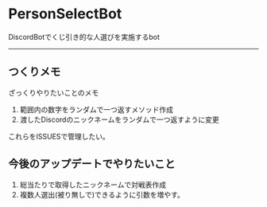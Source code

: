 # PersonSelectBot
DiscordBotでくじ引き的な人選びを実施するbot

---

## つくりメモ

ざっくりやりたいことのメモ

1. 範囲内の数字をランダムで一つ返すメソッド作成
2. 渡したDiscordのニックネームをランダムで一つ返すように変更

これらをISSUESで管理したい。

## 今後のアップデートでやりたいこと

1. 総当たりで取得したニックネームで対戦表作成
2. 複数人選出(被り無しで)できるように引数を増やす。